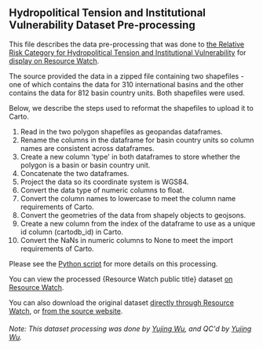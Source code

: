 ## Hydropolitical Tension and Institutional Vulnerability Dataset Pre-processing
This file describes the data pre-processing that was done to [the Relative Risk Category for Hydropolitical Tension and Institutional Vulnerability](http://transboundarywaters.science.oregonstate.edu/content/transboundary-waters-assessment-programme-river-basins-component) for [display on Resource Watch](http://resourcewatch.org/data/explore/bc30d648-2a4f-4f5f-8a1c-b7a471e412bd).

The source provided the data in a zipped file containing two shapefiles - one of which contains the data for 310 international basins and the other contains the data for 812 basin country units. Both shapefiles were used.

Below, we describe the steps used to reformat the shapefiles to upload it to Carto.

1. Read in the two polygon shapefiles as geopandas dataframes.
2. Rename the columns in the dataframe for basin country units so column names are consistent across dataframes.
3. Create a new column 'type' in both dataframes to store whether the polygon is a basin or basin country unit.
4. Concatenate the two dataframes.
5. Project the data so its coordinate system is WGS84.
6. Convert the data type of numeric columns to float.
7. Convert the column names to lowercase to meet the column name requirements of Carto.
8. Convert the geometries of the data from shapely objects to geojsons.
9. Create a new column from the index of the dataframe to use as a unique id column (cartodb_id) in Carto.
10. Convert the NaNs in numeric columns to None to meet the import requirements of Carto.

Please see the [Python script](https://github.com/resource-watch/data-pre-processing/blob/master/wat_065_rw0_hydropoli_tension_and_institu_vulnerability/wat_065_rw0_hydropoli_tension_and_institu_vulnerability_processing.py) for more details on this processing.

You can view the processed {Resource Watch public title} dataset [on Resource Watch](http://resourcewatch.org/data/explore/bc30d648-2a4f-4f5f-8a1c-b7a471e412bd).

You can also download the original dataset [directly through Resource Watch](https://wri-public-data.s3.amazonaws.com/resourcewatch/wat_065_rw0_hydropoli_tension_and_institu_vulnerability.zip), or [from the source website](http://transboundarywaters.science.oregonstate.edu/sites/transboundarywaters.science.oregonstate.edu/files/Database/Data/Spatial/TFDDSpatialData_Public_20181119.zip).

###### Note: This dataset processing was done by [Yujing Wu](https://www.wri.org/profile/yujing-wu), and QC'd by [Yujing Wu](https://www.wri.org/profile/yujing-wu).
